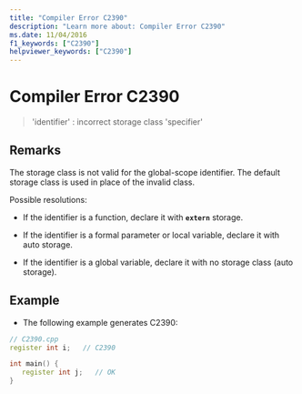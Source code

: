 ```yaml
---
title: "Compiler Error C2390"
description: "Learn more about: Compiler Error C2390"
ms.date: 11/04/2016
f1_keywords: ["C2390"]
helpviewer_keywords: ["C2390"]
---
```

# Compiler Error C2390

> 'identifier' : incorrect storage class 'specifier'

## Remarks

The storage class is not valid for the global-scope identifier. The default storage class is used in place of the invalid class.

Possible resolutions:

- If the identifier is a function, declare it with **`extern`** storage.

- If the identifier is a formal parameter or local variable, declare it with auto storage.

- If the identifier is a global variable, declare it with no storage class (auto storage).

## Example

- The following example generates C2390:

```cpp
// C2390.cpp
register int i;   // C2390

int main() {
   register int j;   // OK
}
```
